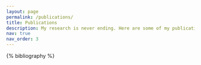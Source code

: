 ```yaml
---
layout: page
permalink: /publications/
title: Publications
description: My research is never ending. Here are some of my publications.
nav: true
nav_order: 3
---
```


<!-- _pages/publications.md -->
<div class="publications">

{% bibliography %}

</div>
